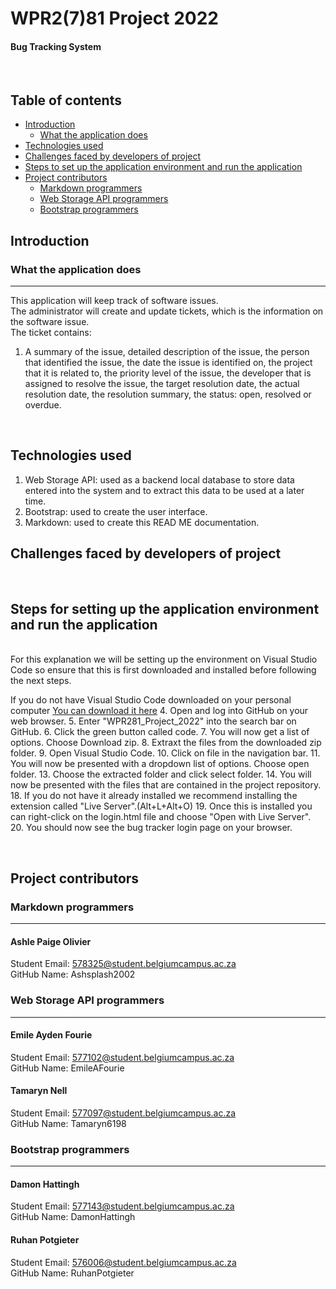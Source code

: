# WPR2(7)81 Project 2022

#### Bug Tracking System 

</br>

## Table of contents 


* [Introduction](#introduction) 
  * [What the application does](#usage)
* [Technologies used](#tech)
* [Challenges faced by developers of project](#challenges)
* [Steps to set up the application environment and run the application](#setup)
* [Project contributors](#contributors)
  * [Markdown programmers](#markdown)
  * [Web Storage API programmers](#webapi)
  * [Bootstrap programmers](#bootstrap)


## Introduction <a name='introduction'></a>
### What the application does <a name='usage'></a>
---------
This application will keep track of software issues.</br>
The administrator will create and update tickets, which is the information on the software issue.</br>
The ticket contains:
1. A summary of the issue, detailed description of the issue, the person that identified the issue, the date the issue is identified on, the project that it is related to, the priority level of the issue, the developer that is assigned to resolve the issue, the target resolution date, the actual resolution date, the resolution summary, the status: open, resolved or overdue. 

</br>

## Technologies used <a name='tech'></a>

1. Web Storage API: used as a backend local database to store data entered into the system and to extract this data to be used at a later time.
2. Bootstrap: used to create the user interface.
3. Markdown: used to create this READ ME documentation. 

## Challenges faced by developers of project <a name='challenges'></a>


</br>

## Steps for setting up the application environment and run the application <a name='setup'></a>
</br>
For this explanation we will be setting up the environment on Visual Studio Code so ensure that this is first downloaded and installed before following the next steps. </br>

If you do not have Visual Studio Code downloaded on your personal computer [You can download it here](https://code.visualstudio.com/download)
4. Open and log into GitHub on your web browser.
5. Enter "WPR281_Project_2022" into the search bar on GitHub. 
6. Click the green button called code. 
7. You will now get a list of options. Choose Download zip.
8. Extraxt the files from the downloaded zip folder.
9. Open Visual Studio Code.
10. Click on file in the navigation bar. 
11. You will now be presented with a dropdown list of options. Choose open folder.
13. Choose the extracted folder and click select folder.
14. You will now be presented with the files that are contained in the project repository.
18. If you do not have it already installed we recommend installing the extension called "Live Server".(Alt+L+Alt+O)
19. Once this is installed you can right-click on the login.html file and choose "Open with Live Server".
20. You should now see the bug tracker login page on your browser. 

</br>

## Project contributors <a name='contributors'></a>

### Markdown programmers <a name='markdown'></a>
---------
#### Ashle Paige Olivier
Student Email: 578325@student.belgiumcampus.ac.za </br>
GitHub Name: Ashsplash2002 </br>

### Web Storage API programmers <a name='webapi'></a>
---------
#### Emile Ayden Fourie 
Student Email: 577102@student.belgiumcampus.ac.za</br>
GitHub Name: EmileAFourie </br>

#### Tamaryn Nell
Student Email: 577097@student.belgiumcampus.ac.za</br>
GitHub Name: Tamaryn6198 </br>

### Bootstrap programmers <a name='bootstrap'></a>
---------
#### Damon Hattingh 
Student Email: 577143@student.belgiumcampus.ac.za </br>
GitHub Name: DamonHattingh</br>

#### Ruhan Potgieter
Student Email: 576006@student.belgiumcampus.ac.za</br>
GitHub Name: RuhanPotgieter</br>


